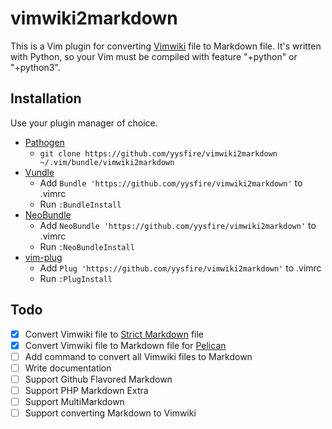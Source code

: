 # vimwiki2markdown

This is a Vim plugin for converting [Vimwiki](http://www.vim.org/scripts/script.php?script_id=2226) file to Markdown file. It's written with Python, so your Vim must be compiled with feature "+python" or "+python3".

## Installation

Use your plugin manager of choice.

- [Pathogen](https://github.com/tpope/vim-pathogen)
  - `git clone https://github.com/yysfire/vimwiki2markdown ~/.vim/bundle/vimwiki2markdown`
- [Vundle](https://github.com/gmarik/vundle)
  - Add `Bundle 'https://github.com/yysfire/vimwiki2markdown'` to .vimrc
  - Run `:BundleInstall`
- [NeoBundle](https://github.com/Shougo/neobundle.vim)
  - Add `NeoBundle 'https://github.com/yysfire/vimwiki2markdown'` to .vimrc
  - Run `:NeoBundleInstall`
- [vim-plug](https://github.com/junegunn/vim-plug)
  - Add `Plug 'https://github.com/yysfire/vimwiki2markdown'` to .vimrc
  - Run `:PlugInstall`

## Todo

- [x] Convert Vimwiki file to [Strict Markdown](http://daringfireball.net/projects/markdown/syntax) file
- [x] Convert Vimwiki file to Markdown file for [Pelican](http://docs.getpelican.com/)
- [ ] Add command to convert all Vimwiki files to Markdown
- [ ] Write documentation
- [ ] Support Github Flavored Markdown
- [ ] Support PHP Markdown Extra
- [ ] Support MultiMarkdown
- [ ] Support converting Markdown to Vimwiki
